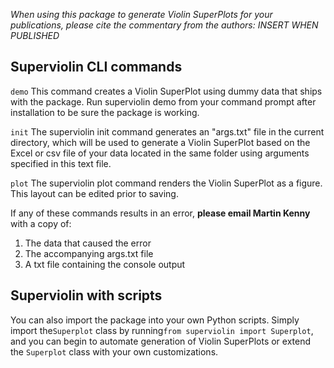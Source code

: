 *When using this package to generate Violin SuperPlots for your publications, please cite the commentary from the authors: INSERT WHEN PUBLISHED*

## Superviolin CLI commands

`demo`
This command creates a Violin SuperPlot using dummy data that ships with the package. Run superviolin demo from your command prompt after installation to be sure the package is working.

`init`
The superviolin init command generates an "args.txt" file in the current directory, which will be used to generate a Violin SuperPlot based on the Excel or csv file of your data located in the same folder using arguments specified in this text file.

`plot`
The superviolin plot command renders the Violin SuperPlot as a figure. This layout can be edited prior to saving.

If any of these commands results in an error, **please email Martin Kenny** with a copy of:
1. The data that caused the error
2. The accompanying args.txt file
3. A txt file containing the console output

## Superviolin with scripts
You can also import the package into your own Python scripts. Simply import the`Superplot` class by running`from superviolin import Superplot`, and you can begin to automate generation of Violin SuperPlots or extend the `Superplot` class with your own customizations.